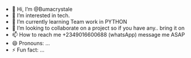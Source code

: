 - 👋 Hi, I’m @Bumacrystale
- 👀 I’m interested in tech.
- 🌱 I’m currently learning Team work in PYTHON
- 💞️ I’m looking to collaborate on a project so if you have any.. bring it on
- 📫 How to reach me +2349016600688 (whatsApp) message me ASAP
- 😄 Pronouns: ...
- ⚡ Fun fact: ...

<!---
Bumacrystale/Bumacrystale is a ✨ special ✨ repository because its `README.md` (this file) appears on your GitHub profile.
You can click the Preview link to take a look at your changes.
--->
